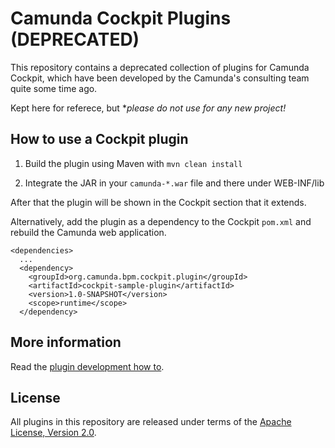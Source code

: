 Camunda Cockpit Plugins (DEPRECATED)
=======================

This repository contains a deprecated collection of plugins for Camunda Cockpit, which have been developed by the Camunda's consulting team quite some time ago. 

Kept here for referece, but **please do not use for any new project!*


How to use a Cockpit plugin
---------------------------

1. Build the plugin using Maven with `mvn clean install`

2. Integrate the JAR in your `camunda-*.war` file and there under WEB-INF/lib

After that the plugin will be shown in the Cockpit section that it extends.


Alternatively, add the plugin as a dependency to the Cockpit `pom.xml` and rebuild the Camunda web application.

    <dependencies>
      ...
      <dependency>
        <groupId>org.camunda.bpm.cockpit.plugin</groupId>
        <artifactId>cockpit-sample-plugin</artifactId>
        <version>1.0-SNAPSHOT</version>
        <scope>runtime</scope>
      </dependency>


More information
----------------

Read the [plugin development how to](http://docs.camunda.org/latest/real-life/how-to/#cockpit-how-to-develop-a-cockpit-plugin).


License
-------

All plugins in this repository are released under terms of the
[Apache License, Version 2.0](http://www.apache.org/licenses/LICENSE-2.0).
